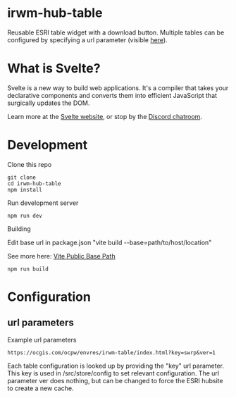 # irwm-hub-table

Reusable ESRI table widget with a download button. Multiple tables can be configured by specifying a url parameter (visible  [here](https://www.southocirwm.org/pages/stormwater)).


# What is Svelte?

Svelte is a new way to build web applications. It's a compiler that takes your declarative components and converts them into efficient JavaScript that surgically updates the DOM.

Learn more at the [Svelte website](https://svelte.dev), or stop by the [Discord chatroom](https://svelte.dev/chat).


# Development

Clone this repo
```
git clone
cd irwm-hub-table
npm install
```

Run development server
```
npm run dev
```

Building

Edit base url in package.json "vite build --base=path/to/host/location" 

See more here: [Vite Public Base Path](https://vitejs.dev/guide/build.html)

```
npm run build
```


# Configuration


## url parameters

Example url parameters
```
https://ocgis.com/ocpw/envres/irwm-table/index.html?key=swrp&ver=1
```


Each table configuration is looked up by providing the "key" url parameter. This key is used in /src/store/config to set relevant configuration.
The url parameter ver does nothing, but can be changed to force the ESRI hubsite to create a new cache.